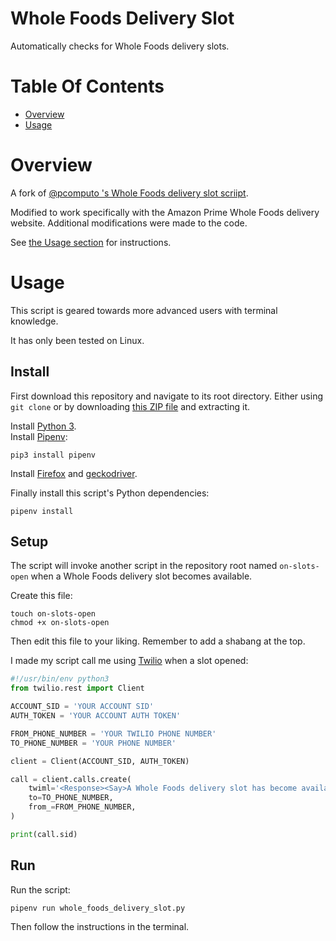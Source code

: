 # Whole Foods Delivery Slot
Automatically checks for Whole Foods delivery slots.

# Table Of Contents
- [Overview](#overview)
- [Usage](#usage)

# Overview
A fork of [@pcomputo 's Whole Foods delivery slot scriipt](https://github.com/pcomputo/Whole-Foods-Delivery-Slot).

Modified to work specifically with the Amazon Prime Whole Foods delivery 
website. Additional modifications were made to the code.

See [the Usage section](#usage) for instructions.

# Usage
This script is geared towards more advanced users with terminal knowledge.

It has only been tested on Linux.

## Install
First download this repository and navigate to its root directory. Either using 
`git clone` or by downloading [this ZIP file](https://github.com/Noah-Huppert/Whole-Foods-Delivery-Slot/archive/master.zip)
and extracting it.

Install [Python 3](https://www.python.org/).  
Install [Pipenv](https://pipenv.pypa.io/en/latest/):

```
pip3 install pipenv
```

Install [Firefox](https://www.mozilla.org/en-US/firefox/new/) and [geckodriver](https://github.com/mozilla/geckodriver).

Finally install this script's Python dependencies:

```
pipenv install
```

## Setup
The script will invoke another script in the repository root named 
`on-slots-open` when a Whole Foods delivery slot becomes available.

Create this file:

```
touch on-slots-open
chmod +x on-slots-open
```

Then edit this file to your liking. Remember to add a shabang at the top.

I made my script call me using [Twilio](https://www.twilio.com) when a 
slot opened:

```python
#!/usr/bin/env python3
from twilio.rest import Client

ACCOUNT_SID = 'YOUR ACCOUNT SID'
AUTH_TOKEN = 'YOUR ACCOUNT AUTH TOKEN'

FROM_PHONE_NUMBER = 'YOUR TWILIO PHONE NUMBER'
TO_PHONE_NUMBER = 'YOUR PHONE NUMBER'

client = Client(ACCOUNT_SID, AUTH_TOKEN)

call = client.calls.create(
    twiml='<Response><Say>A Whole Foods delivery slot has become available, login to the Whole Foods Delivery site quickly to place your order!</Say></Response>',
    to=TO_PHONE_NUMBER,
    from_=FROM_PHONE_NUMBER,
)

print(call.sid)
```

## Run
Run the script:

```
pipenv run whole_foods_delivery_slot.py
```

Then follow the instructions in the terminal.
